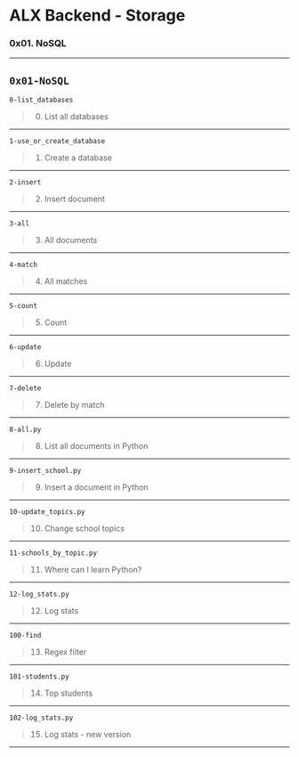 # ALX Backend - Storage
### 0x01. NoSQL
---
`0x01-NoSQL`
---
`0-list_databases`
> 0. List all databases
---
`1-use_or_create_database`
> 1. Create a database
---
`2-insert`
> 2. Insert document
---
`3-all`
> 3. All documents 
---
`4-match`
> 4. All matches
---
`5-count`
> 5. Count
---
`6-update`
> 6. Update
---
`7-delete`
> 7. Delete by match
---
`8-all.py`
> 8. List all documents in Python
---
`9-insert_school.py`
> 9. Insert a document in Python
---
`10-update_topics.py`
> 10. Change school topics
---
`11-schools_by_topic.py`
> 11. Where can I learn Python?
---
`12-log_stats.py`
> 12. Log stats
---
`100-find`
> 13. Regex filter
---
`101-students.py`
> 14. Top students
---
`102-log_stats.py`
> 15. Log stats - new version
---
